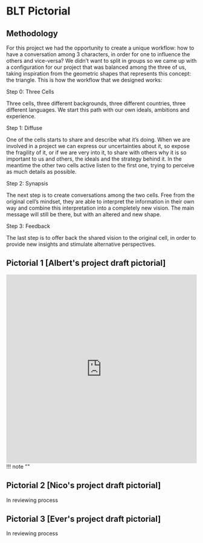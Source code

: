 # **BLT Pictorial**


## Methodology

For this project we had the opportunity to create a unique workflow: how to have a conversation among 3 characters, in order for one to influence the others and vice-versa? We didn’t want to split in groups so we came up with a configuration for our project that was balanced among the three of us, taking inspiration from the geometric shapes that represents this concept: the triangle. This is how the workflow that we designed works:

Step 0: Three Cells


Three cells, three different backgrounds, three different countries, three different languages. We start this path with our own ideals, ambitions and experience.

Step 1: Diffuse


One of the cells starts to share and describe what it’s doing. When we are involved in a project we can express our uncertainties about it, so expose the fragility of it, or if we are very into it, to share with others why it is so important to us and others, the ideals and the strategy behind it. In the meantime the other two cells active listen to the first one, trying to perceive as much details as possible.


Step 2: Synapsis


The next step is to create conversations among the two cells. Free from the original cell’s mindset, they are able to interpret the information in their own way and combine this interpretation into a completely new vision. The main message will still be there, but with an altered and new shape.

Step 3: Feedback


The last step is to offer back the shared vision to the original cell, in order to provide new insights and stimulate alternative perspectives.


## Pictorial 1 [Albert's project draft pictorial]
<iframe src="https://docs.google.com/presentation/d/e/2PACX-1vRaFr4dV20LRlSXwdKME7Zhf_3ybIiNLH9Q64-jN7NeXQ3QuXn6SOHnsfS0ZFVKwI6X1WipqK6o5wjX/embed?start=false&loop=false&delayms=3000" frameborder="0" width="100%" height="500" allowfullscreen="true" mozallowfullscreen="true" webkitallowfullscreen="true"> </iframe>
!!! note ""

## Pictorial 2 [Nico's project draft pictorial]
 In reviewing process


## Pictorial 3  [Ever's project draft pictorial]
 In reviewing process

